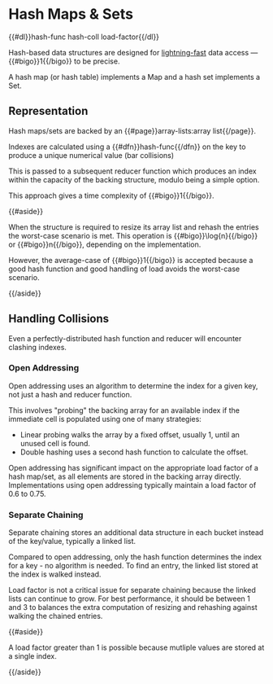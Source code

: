 # Hash Maps & Sets

{{#dl}}hash-func hash-coll load-factor{{/dl}}

Hash-based data structures are designed for
[lightning-fast](https://www.youtube.com/watch?v=imO-mrsdLcs&t=12s) data access
&mdash; {{#bigo}}1{{/bigo}} to be precise.

A hash map (or hash table) implements a Map and a hash set implements a Set.

## Representation

Hash maps/sets are backed by an {{#page}}array-lists:array list{{/page}}.

Indexes are calculated using a {{#dfn}}hash-func{{/dfn}} on the key to produce
a unique numerical value (bar collisions)

This is passed to a subsequent reducer function which produces an index within
the capacity of the backing structure, modulo being a simple option.

This approach gives a time complexity of {{#bigo}}1{{/bigo}}.

{{#aside}}

When the structure is required to resize its array list and rehash the entries
the worst-case scenario is met. This operation is {{#bigo}}\log{n}{{/bigo}} or
{{#bigo}}n{{/bigo}}, depending on the implementation.

However, the average-case of {{#bigo}}1{{/bigo}} is accepted because a good
hash function and good handling of load avoids the worst-case scenario.

{{/aside}}

## Handling Collisions

Even a perfectly-distributed hash function and reducer will encounter clashing
indexes.

### Open Addressing

Open addressing uses an algorithm to determine the index for a given key, not
just a hash and reducer function.

This involves "probing" the backing array for an available index if the
immediate cell is populated using one of many strategies:

- Linear probing walks the array by a fixed offset, usually 1, until an unused
cell is found.
- Double hashing uses a second hash function to calculate the offset.

Open addressing has significant impact on the appropriate load factor of a 
hash map/set, as all elements are stored in the backing array directly.
Implementations using open addressing typically maintain a load factor of 0.6
to 0.75.

### Separate Chaining

Separate chaining stores an additional data structure in each bucket instead of
the key/value, typically a linked list.

Compared to open addressing, only the hash function determines the index for a
key - no algorithm is needed. To find an entry, the linked list stored at the
index is walked instead.

Load factor is not a critical issue for separate chaining because the linked
lists can continue to grow. For best performance, it should be between 1 and 3
to balances the extra computation of resizing and rehashing against walking the
chained entries.

{{#aside}}

A load factor greater than 1 is possible because mutliple values are stored at
a single index.

{{/aside}}

